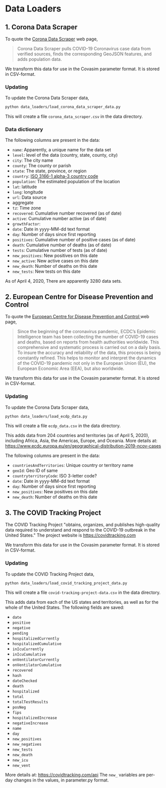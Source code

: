 # Data Loaders

## 1. Corona Data Scraper


To quote the [Corona Data Scraper](https://coronadatascraper.com) web page,

> Corona Data Scraper pulls COVID-19 Coronavirus case data from verified sources, finds the corresponding GeoJSON features, and adds population data.

We transform this data for use in the Covasim parameter format. It is stored
in CSV-format. 

### Updating

To update the  Corona Data Scraper data,

```bash
python data_loaders/load_corona_data_scraper_data.py 
```

This will create a file `corona_data_scraper.csv` in the data directory.

### Data dictionary

The following columns are present in the data:

- `name`: Apparently, a unique name for the data set
- `level`: level of the data (country, state, county, city)
- `city`: The city name
- `county`: The county or parish
- `state`: The state, province, or region
- `country`: [ ISO 3166-1 alpha-3 country code](https://en.wikipedia.org/wiki/ISO_3166-1_alpha-3)
- `population`: The estimated population of the location
- `lat`: latitude
- `long`: longitude
- `url`: Data source
- aggregate
- `tz`: Time zone
- `recovered`: Cumulative number recovered (as of date)
- `active`: Cumulative number active (as of date)
- `growthFactor`:
- `date`: Date in yyyy-MM-dd text format
- `day`: Number of days since first reporting
- `positives`: Cumulative number of positive cases (as of date)
- `death`: Cumulative number of deaths (as of date)
- `tests`: Cumulative number of tests (as of date)
- `new_positives`: New positives on this date
- `new_active`: New active cases on this date
- `new_death`: Number of deaths on this date
- `new_tests`: New tests on this date

As of April 4, 2020, There are apparently 3280 data sets.

## 2. European Centre for Disease Prevention and Control 


To quote the [European Centre for Disease Prevention and Control ](https://www.ecdc.europa.eu/en/geographical-distribution-2019-ncov-cases) web page,

> Since the beginning of the coronavirus pandemic, ECDC’s Epidemic Intelligence team has been collecting the number of COVID-19 cases and deaths, based on reports from health authorities worldwide. This comprehensive and systematic process is carried out on a daily basis. To insure the accuracy and reliability of the data, this process is being constantly refined. This helps to monitor and interpret the dynamics of the COVID-19 pandemic not only in the European Union (EU), the European Economic Area (EEA), but also worldwide.

We transform this data for use in the Covasim parameter format. It is stored
in CSV-format. 

### Updating

To update the  Corona Data Scraper data,

```bash
python data_loaders/load_ecdp_data.py 
```

This will create a file `ecdp_data.csv` in the data directory.

This adds data from 204 countries and territories (as of April 5, 2020), including Africa, Asia, the Americas, Europe, and Oceania. More details at: https://www.ecdc.europa.eu/en/geographical-distribution-2019-ncov-cases

The following columns are present in the data:

- `countriesAndTerritories`: Unique country or territory name
- `geoId`: Geo ID of same
- `countryterritoryCode`: ISO 3-letter code?
- `date`: Date in yyyy-MM-dd text format
- `day`: Number of days since first reporting
- `new_positives`: New positives on this date
- `new_death`: Number of deaths on this date

## 3. The COVID Tracking Project

The COVID Tracking Project "obtains, organizes, and publishes high-quality data required to understand and respond to the COVID-19 outbreak in the United States." The project website is https://covidtracking.com


We transform this data for use in the Covasim parameter format. It is stored
in CSV-format. 

### Updating

To update the COVID Tracking Project data,

```bash
python data_loaders/load_covid_tracking_project_data.py
```

This will create a file `covid-tracking-project-data.csv` in the data directory.

This adds data from each of the US states and territories, as well as for the whole of the United States. The following fields are saved:

- `date`
- `positive`
- `negative`
- `pending`
- `hospitalizedCurrently`
- `hospitalizedCumulative`
- `inIcuCurrently`
- `inIcuCumulative`
- `onVentilatorCurrently`
- `onVentilatorCumulative`
- `recovered`
- `hash`
- `dateChecked`
- `death`
- `hospitalized`
- `total`
- `totalTestResults`
- `posNeg`
- `fips`
- `hospitalizedIncrease`
- `negativeIncrease`
- `name`
- `day`
- `new_positives`
- `new_negatives`
- `new_tests`
- `new_death`
- `new_icu`
- `new_vent`

More details at: https://covidtracking.com/api The `new_` variables are per-day
changes in the values, in parameter.py format.